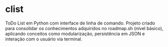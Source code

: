 # clist
ToDo List em Python com interface de linha de comando. Projeto criado para consolidar os conhecimentos adquiridos no roadmap.sh (nível básico), aplicando conceitos como modularização, persistência em JSON e interação com o usuário via terminal.
